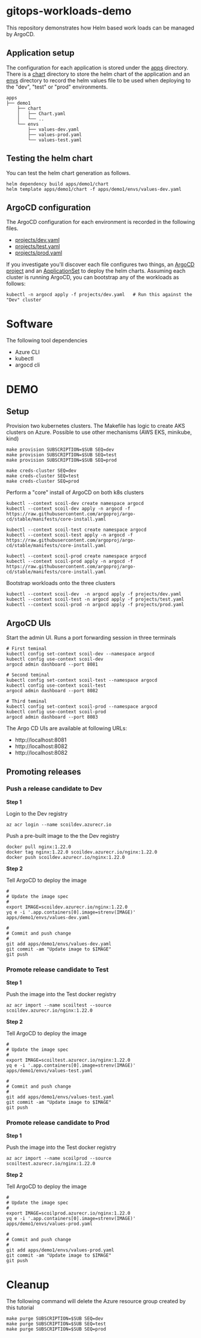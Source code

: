 # gitops-workloads-demo

This repository demonstrates how Helm based work loads can be managed by ArgoCD. 

## Application setup

The configuration for each application is stored under the [apps](apps) directory. There is a [chart](apps/demo1/chart) directory to store the helm chart of the application and an [envs](apps/demo1/envs) directory to record the helm values file to be used when deploying to the "dev", "test" or "prod" environments.

    apps
    ├── demo1
        ├── chart
        │   ├── Chart.yaml
        │   └── ..
        └── envs
            ├── values-dev.yaml
            ├── values-prod.yaml
            └── values-test.yaml

## Testing the helm chart

You can test the helm chart generation as follows.

    helm dependency build apps/demo1/chart
    helm template apps/demo1/chart -f apps/demo1/envs/values-dev.yaml

## ArgoCD configuration

The ArgoCD configuration for each environment is recorded in the following files.

* [projects/dev.yaml](projects/dev.yaml)
* [projects/test.yaml](projects/test.yaml)
* [projects/prod.yaml](projects/prod.yaml)

If you investigate you'll discover each file configures two things, an [ArgoCD project](https://argo-cd.readthedocs.io/en/stable/user-guide/projects/) 
and an [ApplicationSet](https://argo-cd.readthedocs.io/en/stable/operator-manual/applicationset/) to deploy the helm charts.
Assuming each cluster is running ArgoCD, you can bootstrap any of the workloads as follows:

    kubectl -n argocd apply -f projects/dev.yaml   # Run this against the "Dev" cluster

# Software

The following tool dependencies

* Azure CLI 
* kubectl
* argocd cli

# DEMO

## Setup

Provision two kubernetes clusters. The Makefile has logic to create AKS clusters on  Azure. Possible to use other mechanisms (AWS EKS, minikube, kind)

    make provision SUBSCRIPTION=$SUB SEQ=dev
    make provision SUBSCRIPTION=$SUB SEQ=test
    make provision SUBSCRIPTION=$SUB SEQ=prod

    make creds-cluster SEQ=dev
    make creds-cluster SEQ=test
    make creds-cluster SEQ=prod

Perform a "core" install of ArgoCD on both k8s clusters

    kubectl --context scoil-dev create namespace argocd
    kubectl --context scoil-dev apply -n argocd -f https://raw.githubusercontent.com/argoproj/argo-cd/stable/manifests/core-install.yaml

    kubectl --context scoil-test create namespace argocd
    kubectl --context scoil-test apply -n argocd -f https://raw.githubusercontent.com/argoproj/argo-cd/stable/manifests/core-install.yaml

    kubectl --context scoil-prod create namespace argocd
    kubectl --context scoil-prod apply -n argocd -f https://raw.githubusercontent.com/argoproj/argo-cd/stable/manifests/core-install.yaml

Bootstrap workloads onto the three clusters

    kubectl --context scoil-dev  -n argocd apply -f projects/dev.yaml
    kubectl --context scoil-test -n argocd apply -f projects/test.yaml
    kubectl --context scoil-prod -n argocd apply -f projects/prod.yaml

## ArgoCD UIs

Start the admin UI. Runs a port forwarding session in three terminals

    # First teminal
    kubectl config set-context scoil-dev --namespace argocd
    kubectl config use-context scoil-dev
    argocd admin dashboard --port 8081

    # Second teminal
    kubectl config set-context scoil-test --namespace argocd
    kubectl config use-context scoil-test
    argocd admin dashboard --port 8082

    # Third teminal
    kubectl config set-context scoil-prod --namespace argocd
    kubectl config use-context scoil-prod
    argocd admin dashboard --port 8083

The Argo CD UIs are available at following URLs:

* http://localhost:8081
* http://localhost:8082
* http://localhost:8082

## Promoting releases

### Push a release candidate to Dev

**Step 1**

Login to the Dev registry

    az acr login --name scoildev.azurecr.io

Push a pre-built image to the the Dev registry 

    docker pull nginx:1.22.0
    docker tag nginx:1.22.0 scoildev.azurecr.io/nginx:1.22.0
    docker push scoildev.azurecr.io/nginx:1.22.0

**Step 2**

Tell ArgoCD to deploy the image

    #
    # Update the image spec
    #
    export IMAGE=scoildev.azurecr.io/nginx:1.22.0
    yq e -i '.app.containers[0].image=strenv(IMAGE)' apps/demo1/envs/values-dev.yaml

    #
    # Commit and push change
    #
    git add apps/demo1/envs/values-dev.yaml
    git commit -am "Update image to $IMAGE"
    git push

### Promote release candidate to Test

**Step 1**

Push the image into the Test docker registry

    az acr import --name scoiltest --source scoildev.azurecr.io/nginx:1.22.0

**Step 2**

Tell ArgoCD to deploy the image

    #
    # Update the image spec
    #
    export IMAGE=scoiltest.azurecr.io/nginx:1.22.0
    yq e -i '.app.containers[0].image=strenv(IMAGE)' apps/demo1/envs/values-test.yaml

    #
    # Commit and push change
    #
    git add apps/demo1/envs/values-test.yaml
    git commit -am "Update image to $IMAGE"
    git push

### Promote release candidate to Prod

**Step 1**

Push the image into the Test docker registry

    az acr import --name scoilprod --source scoiltest.azurecr.io/nginx:1.22.0

**Step 2**

Tell ArgoCD to deploy the image

    #
    # Update the image spec
    #
    export IMAGE=scoilprod.azurecr.io/nginx:1.22.0
    yq e -i '.app.containers[0].image=strenv(IMAGE)' apps/demo1/envs/values-prod.yaml

    #
    # Commit and push change
    #
    git add apps/demo1/envs/values-prod.yaml
    git commit -am "Update image to $IMAGE"
    git push


# Cleanup

The following command will delete the Azure resource group created by this tutorial 

    make purge SUBSCRIPTION=$SUB SEQ=dev
    make purge SUBSCRIPTION=$SUB SEQ=test
    make purge SUBSCRIPTION=$SUB SEQ=prod

